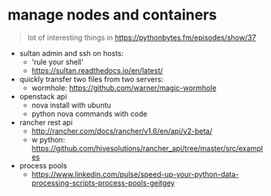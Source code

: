 
# manage nodes and containers

> lot of interesting things in
> https://pythonbytes.fm/episodes/show/37

- sultan admin and ssh on hosts:
    + 'rule your shell'
    + https://sultan.readthedocs.io/en/latest/
- quickly transfer two files from two servers:
    + wormhole: https://github.com/warner/magic-wormhole
- openstack api
    + nova install with ubuntu
    + python nova commands with code 
- rancher rest api
    + http://rancher.com/docs/rancher/v1.6/en/api/v2-beta/
    + w python: https://github.com/hivesolutions/rancher_api/tree/master/src/examples
- process pools
    + https://www.linkedin.com/pulse/speed-up-your-python-data-processing-scripts-process-pools-geitgey